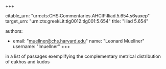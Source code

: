 +++


citable_urn: "urn:cts:CHS:Commentaries.AHCIP:Iliad.5.654.s6yaxep"
target_urn: "urn:cts:greekLit:tlg0012.tlg001:5.654"
title: "Iliad 5.654"

authors:
- email: "muellner@chs.harvard.edu"
  name: "Leonard Muellner"
  username: "lmuellner"
+++

<p>in a list of passages exemplifying the complementary metrical distribution of eukhos and kudos</p>